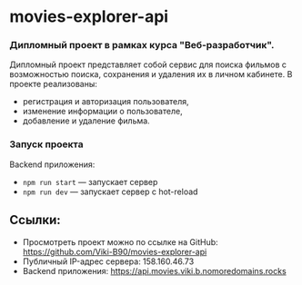 # movies-explorer-api
### Дипломный проект в рамках курса "Веб-разработчик". 
Дипломный проект представляет собой сервис для поиска фильмов с возможностью поиска, сохранения и удаления их в личном кабинете.
В проекте реализованы:
- регистрация и авторизация пользователя,
- изменение информации о пользователе,
- добавление и удаление фильма.

### Запуск проекта
Backend приложения:
  - `npm run start` — запускает сервер
  - `npm run dev` — запускает сервер с hot-reload

## Ссылки:
- Просмотреть проект можно по ссылке на GitHub: https://github.com/Viki-B90/movies-explorer-api
- Публичный IP-адрес сервера: 158.160.46.73
- Backend приложения: https://api.movies.viki.b.nomoredomains.rocks
